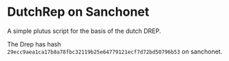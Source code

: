 # DutchRep on Sanchonet
A simple plutus script for the basis of the dutch DREP.

The Drep has hash `29ecc9aea1ca17b8a78fbc32119b25e64779121ecf7d72bd50796b53` on sanchonet.